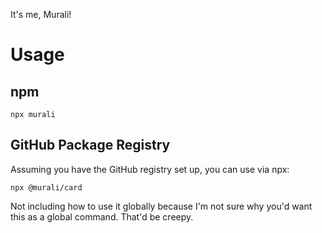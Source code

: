 It's me, Murali!

# Usage

## npm
```
npx murali
```

## GitHub Package Registry
Assuming you have the GitHub registry set up, you can use via npx:
```
npx @murali/card
```

Not including how to use it globally because I'm not sure why you'd want this as a global command. That'd be creepy.
